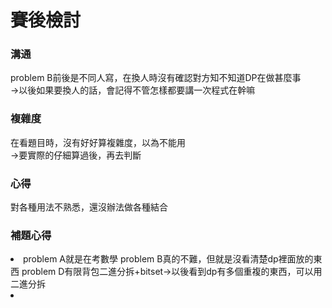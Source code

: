 # 賽後檢討

### 溝通
problem B前後是不同人寫，在換人時沒有確認對方知不知道DP在做甚麼事<br>
->以後如果要換人的話，會記得不管怎樣都要講一次程式在幹嘛

### 複雜度
在看題目時，沒有好好算複雜度，以為不能用<br>
->要實際的仔細算過後，再去判斷

### 心得
對各種用法不熟悉，還沒辦法做各種結合

### 補題心得
<li>problem A就是在考數學
problem B真的不難，但就是沒看清楚dp裡面放的東西
problem D有限背包二進分拆+bitset->以後看到dp有多個重複的東西，可以用二進分拆<li>
